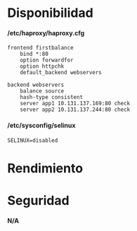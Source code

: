 # Disponibilidad

#### /etc/haproxy/haproxy.cfg
    frontend firstbalance
        bind *:80
        option forwardfor
        option httpchk
        default_backend webservers
        
    backend webservers
        balance source
        hash-type consistent
        server app1 10.131.137.169:80 check
        server app2 10.131.137.244:80 check

#### /etc/sysconfig/selinux
    SELINUX=disabled

# Rendimiento

# Seguridad
#### N/A
